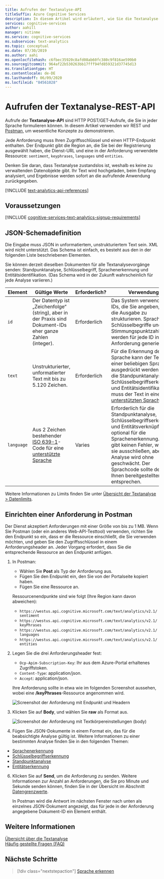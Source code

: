 ```yaml
---
title: Aufrufen der Textanalyse-API
titleSuffix: Azure Cognitive Services
description: In diesem Artikel wird erläutert, wie Sie die Textanalyse-REST-API von Azure Cognitive Services und Postman aufrufen können.
services: cognitive-services
author: aahill
manager: nitinme
ms.service: cognitive-services
ms.subservice: text-analytics
ms.topic: conceptual
ms.date: 07/30/2019
ms.author: aahi
ms.openlocfilehash: c6fbec35920c8afd08ab60fc380c9f816ae599b0
ms.sourcegitcommit: 964af22b530263bb17fff94fd859321d37745d13
ms.translationtype: HT
ms.contentlocale: de-DE
ms.lasthandoff: 06/09/2020
ms.locfileid: "84561028"
---
```

# <a name="how-to-call-the-text-analytics-rest-api"></a>Aufrufen der Textanalyse-REST-API

Aufrufe der **Textanalyse-API** sind HTTP POST/GET-Aufrufe, die Sie in jeder Sprache formulieren können. In diesem Artikel verwenden wir REST und [Postman](https://www.postman.com/downloads/), um wesentliche Konzepte zu demonstrieren.

Jede Anforderung muss Ihren Zugriffsschlüssel und einen HTTP-Endpunkt enthalten. Der Endpunkt gibt die Region an, die Sie bei der Registrierung ausgewählt haben, die Dienst-URL und eine in der Anforderung verwendete Ressource: `sentiment`, `keyphrases`, `languages` und `entities`. 

Denken Sie daran, dass Textanalyse zustandslos ist, weshalb es keine zu verwaltenden Datenobjekte gibt. Ihr Text wird hochgeladen, beim Empfang analysiert, und Ergebnisse werden sofort an die aufrufende Anwendung zurückgegeben.

[!INCLUDE [text-analytics-api-references](../includes/text-analytics-api-references.md)]

## <a name="prerequisites"></a>Voraussetzungen

[!INCLUDE [cognitive-services-text-analytics-signup-requirements](../../../../includes/cognitive-services-text-analytics-signup-requirements.md)]

<a name="json-schema"></a>

## <a name="json-schema-definition"></a>JSON-Schemadefinition

Die Eingabe muss JSON in unformatiertem, unstrukturiertem Text sein. XML wird nicht unterstützt. Das Schema ist einfach, es besteht aus den in der folgenden Liste beschriebenen Elementen. 

Sie können derzeit dieselben Dokumenten für alle Textanalysevorgänge senden: Standpunktanalyse, Schlüsselbegriff, Sprachenerkennung und Entitätsidentifikation. (Das Schema wird in der Zukunft wahrscheinlich für jede Analyse variieren.)

| Element | Gültige Werte | Erforderlich? | Verwendung |
|---------|--------------|-----------|-------|
|`id` |Der Datentyp ist „Zeichenfolge“ (string), aber in der Praxis sind Dokument-IDs eher ganze Zahlen (integer). | Erforderlich | Das System verwendet die IDs, die Sie angeben, um die Ausgabe zu strukturieren. Sprachcodes, Schlüsselbegriffe und Stimmungspunktzahlen werden für jede ID in der Anforderung generiert.|
|`text` | Unstrukturierter, unformatierter Text mit bis zu 5.120 Zeichen. | Erforderlich | Für die Erkennung der Sprache kann der Text in einer beliebigen Sprache ausgedrückt werden. Für die Standpunktanalyse, Schlüsselbegriffserkennung und Entitätsidentifikation muss der Text in einer [unterstützten Sprache](../text-analytics-supported-languages.md) sein. |
|`language` | Aus 2 Zeichen bestehender [ISO 639-1](https://en.wikipedia.org/wiki/List_of_ISO_639-1_codes)-Code für eine [unterstützte Sprache](../text-analytics-supported-languages.md) | Varies | Erforderlich für die Standpunktanalyse, Schlüsselbegriffserkennung und Entitätsverknüpfung, optional für die Sprachenerkennung. Es gibt keinen Fehler, wenn Sie sie ausschließen, aber die Analyse wird ohne geschwächt. Der Sprachcode sollte dem von Ihnen bereitgestellten `text` entsprechen. |

Weitere Informationen zu Limits finden Sie unter [Übersicht der Textanalyse > Datenlimits](../overview.md#data-limits). 

## <a name="set-up-a-request-in-postman"></a>Einrichten einer Anforderung in Postman

Der Dienst akzeptiert Anforderungen mit einer Größe von bis zu 1 MB. Wenn Sie Postman (oder ein anderes Web-API-Testtool) verwenden, richten Sie den Endpunkt so ein, dass er die Ressource einschließt, die Sie verwenden möchten, und geben Sie den Zugriffsschlüssel in einem Anforderungsheader an. Jeder Vorgang erfordert, dass Sie die entsprechende Ressource an den Endpunkt anfügen. 

1. In Postman:

   + Wählen Sie **Post** als Typ der Anforderung aus.
   + Fügen Sie den Endpunkt ein, den Sie von der Portalseite kopiert haben.
   + Fügen Sie eine Ressource an.

   Ressourcenendpunkte sind wie folgt (Ihre Region kann davon abweichen):

   + `https://westus.api.cognitive.microsoft.com/text/analytics/v2.1/sentiment`
   + `https://westus.api.cognitive.microsoft.com/text/analytics/v2.1/keyPhrases`
   + `https://westus.api.cognitive.microsoft.com/text/analytics/v2.1/languages`
   + `https://westus.api.cognitive.microsoft.com/text/analytics/v2.1/entities`

2. Legen Sie die drei Anforderungsheader fest:

   + `Ocp-Apim-Subscription-Key`: Ihr aus dem Azure-Portal erhaltenes Zugriffstoken.
   + `Content-Type`: application/json.
   + `Accept`: application/json.

   Ihre Anforderung sollte in etwa wie im folgenden Screenshot aussehen, wobei eine **/keyPhrases**-Ressource angenommen wird.

   ![Screenshot der Anforderung mit Endpunkt und Headern](../media/postman-request-keyphrase-1.png)

4. Klicken Sie auf **Body**, und wählen Sie **raw** als Format aus.

   ![Screenshot der Anforderung mit Textkörpereinstellungen (body)](../media/postman-request-body-raw.png)

5. Fügen Sie JSON-Dokumente in einem Format ein, das für die beabsichtigte Analyse gültig ist. Weitere Informationen zu einer bestimmten Analyse finden Sie in den folgenden Themen:

  + [Sprachenerkennung](text-analytics-how-to-language-detection.md)  
  + [Schlüsselbegriffserkennung](text-analytics-how-to-keyword-extraction.md)  
  + [Standpunktanalyse](text-analytics-how-to-sentiment-analysis.md)  
  + [Entitätserkennung](text-analytics-how-to-entity-linking.md)  


6. Klicken Sie auf **Send**, um die Anforderung zu senden. Weitere Informationen zur Anzahl an Anforderungen, die Sie pro Minute und Sekunde senden können, finden Sie in der Übersicht im Abschnitt [Datengrenzwerte](../overview.md#data-limits).

   In Postman wird die Antwort im nächsten Fenster nach unten als einzelnes JSON-Dokument angezeigt, das für jede in der Anforderung angegebene Dokument-ID ein Element enthält.

## <a name="see-also"></a>Weitere Informationen 

 [Übersicht über die Textanalyse](../overview.md)  
 [Häufig gestellte Fragen (FAQ)](../text-analytics-resource-faq.md)

## <a name="next-steps"></a>Nächste Schritte

> [!div class="nextstepaction"]
> [Sprache erkennen](text-analytics-how-to-language-detection.md)
